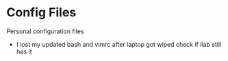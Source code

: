 # Config Files
Personal configuration files
* I lost my updated bash and vimrc after laptop got wiped check if ilab still has it